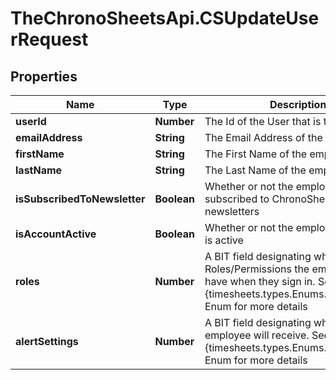 # TheChronoSheetsApi.CSUpdateUserRequest

## Properties
Name | Type | Description | Notes
------------ | ------------- | ------------- | -------------
**userId** | **Number** | The Id of the User that is to be updated | [optional] 
**emailAddress** | **String** | The Email Address of the employee | [optional] 
**firstName** | **String** | The First Name of the employee | [optional] 
**lastName** | **String** | The Last Name of the employee | [optional] 
**isSubscribedToNewsletter** | **Boolean** | Whether or not the employee is subscribed to ChronoSheets newsletters | [optional] 
**isAccountActive** | **Boolean** | Whether or not the employee account is active | [optional] 
**roles** | **Number** | A BIT field designating which Roles/Permissions the employee will have when they sign in.  See the {timesheets.types.Enums.UserRoles} Enum for more details | [optional] 
**alertSettings** | **Number** | A BIT field designating which Alerts the employee will receive.  See the {timesheets.types.Enums.AlertSettings} Enum for more details | [optional] 


